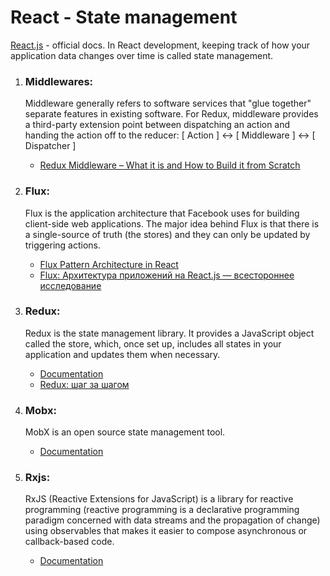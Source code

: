 # React - State management

[React.js](https://react.dev/) - official docs.
In React development, keeping track of how your application data changes over time is called state management.

1. ### Middlewares:

   <p>‍Middleware generally refers to software services that "glue together" separate features in existing software. For Redux, middleware provides a third-party extension point between dispatching an action and handing the action off to the reducer: [ Action ] <-> [ Middleware ] <-> [ Dispatcher ]</p>

   - [Redux Middleware – What it is and How to Build it from Scratch](https://www.freecodecamp.org/news/what-is-redux-middleware-and-how-to-create-one-from-scratch/)

2. ### Flux:

   <p>‍Flux is the application architecture that Facebook uses for building client-side web applications. The major idea behind Flux is that there is a single-source of truth (the stores) and they can only be updated by triggering actions.</p>

   - [Flux Pattern Architecture in React](https://medium.com/weekly-webtips/flux-pattern-architecture-in-react-35d0b55313f6)
   - [Flux: Архитектура приложений на React.js — всестороннее исследование](https://medium.com/@marina.kovalyova/flux-the-react-js-application-architecture-773f515d068d)

3. ### Redux:

   <p>‍Redux is the state management library. It provides a JavaScript object called the store, which, once set up, includes all states in your application and updates them when necessary.</p>

   - [Documentation](https://redux.js.org/)
   - [Redux: шаг за шагом](https://medium.com/devschacht/redux-step-by-step-e6c42a9b00cd)

4. ### Mobx:

   <p>MobX is an open source state management tool.</p>

   - [Documentation](https://mobx.js.org/README.html)

5. ### Rxjs:

   <p>‍RxJS (Reactive Extensions for JavaScript) is a library for reactive programming (reactive programming is a declarative programming paradigm concerned with data streams and the propagation of change) using observables that makes it easier to compose asynchronous or callback-based code.</p>

   - [Documentation](https://rxjs.dev/)


